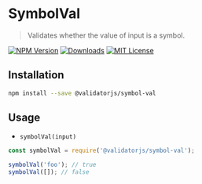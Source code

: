 # SymbolVal

> Validates whether the value of input is a symbol.

[![NPM Version](https://img.shields.io/npm/v/@validatorjs/symbol-val.svg)](https://www.npmjs.com/package/@validatorjs/symbol-val)
[![Downloads](https://img.shields.io/npm/dt/@validatorjs/symbol-val.svg)](https://www.npmjs.com/package/@validatorjs/symbol-val)
[![MIT License](https://img.shields.io/npm/l/@validatorjs/symbol-val.svg)](../../LICENSE)

## Installation

```bash
npm install --save @validatorjs/symbol-val
```

## Usage

- `symbolVal(input)`

```js
const symbolVal = require('@validatorjs/symbol-val');

symbolVal('foo'); // true
symbolVal([]); // false
```
